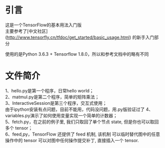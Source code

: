 # 引言
这是一个TensorFlow的基本用法入门版  
主要参考了[中文社区]
(http://www.tensorfly.cn/tfdoc/get_started/basic_usage.html)
的新手入门部分  

使用的是Python 3.6.3 + Tensorflow 1.8.0，所以和参考文档中的略有不同
# 文件简介
1、hello.py是第一个程序，日常hello world；  
2、matmul.py是第二个程序，简单的矩阵乘法；  
3、InteractiveSession是第三个程序，交互式使用；  
由于ipython安装有点问题，目前不能用，代码没问题，用.py版验证过了
4、variables.py演示了如何使用变量实现一个简单的计数器；    
5、fetch.py，在之前的例子里, 我们只取回了单个节点 state, 
但是你也可以取回多个 tensor；  
6、feed,py，TensorFlow 还提供了 feed 机制, 
该机制 可以临时替代图中的任意操作中的 tensor 
可以对图中任何操作提交补丁, 直接插入一个 tensor.  